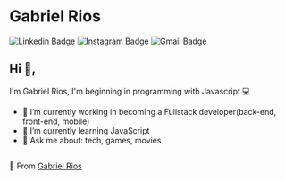 # Gabriel Rios
[![Linkedin Badge](https://img.shields.io/badge/-gabrielrios-blue?style=flat-square&logo=Linkedin&logoColor=white&link=https://www.linkedin.com/in/grioos/)](https://www.linkedin.com/in/grioos/) [![Instagram Badge](https://img.shields.io/badge/-@grioos-be1ea5?style=flat-square&logo=Instagram&link=https://www.instagram.com/grioos_/)](https://www.instagram.com/grioos_/)
[![Gmail Badge](https://img.shields.io/badge/-gabriel.al.rio@gmail.com-c14438?style=flat-square&logo=Gmail&logoColor=white&link=mailto:gabriel.al.rio@gmail.com)](mailto:gabriel.al.rio@gmail.com)

## Hi 👋, 
I'm Gabriel Rios, I'm beginning in programming with Javascript 💻

- 🧭 I’m currently working in becoming a Fullstack developer(back-end, front-end, mobile)
- 📖 I’m currently learning JavaScript
- 💬 Ask me about: tech, games, movies

##

🎈 From [Gabriel Rios](https://www.linkedin.com/in/grioos/)
